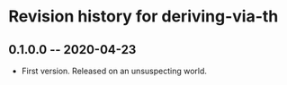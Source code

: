 # Revision history for deriving-via-th

## 0.1.0.0 -- 2020-04-23

* First version. Released on an unsuspecting world.
